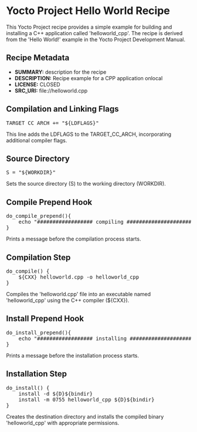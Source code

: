 
<h1>Yocto Project Hello World Recipe</h1>

<p>This Yocto Project recipe provides a simple example for building and installing a C++ application called 'helloworld_cpp'. The recipe is derived from the 'Hello World!' example in the Yocto Project Development Manual.</p>

<h2>Recipe Metadata</h2>

<ul>
    <li><strong>SUMMARY:</strong> description for the recipe</li>
    <li><strong>DESCRIPTION:</strong> Recipe example for a CPP application onlocal</li>
    <li><strong>LICENSE:</strong> CLOSED</li>
    <li><strong>SRC_URI:</strong> file://helloworld.cpp</li>
</ul>

<h2>Compilation and Linking Flags</h2>

<pre>
TARGET_CC_ARCH += "${LDFLAGS}"
</pre>

<p>This line adds the LDFLAGS to the TARGET_CC_ARCH, incorporating additional compiler flags.</p>

<h2>Source Directory</h2>

<pre>
S = "${WORKDIR}"
</pre>

<p>Sets the source directory (S) to the working directory (WORKDIR).</p>

<h2>Compile Prepend Hook</h2>

<pre>
do_compile_prepend(){
    echo "################## compiling ########################"
}
</pre>

<p>Prints a message before the compilation process starts.</p>

<h2>Compilation Step</h2>

<pre>
do_compile() {
    ${CXX} helloworld.cpp -o helloworld_cpp
}
</pre>

<p>Compiles the 'helloworld.cpp' file into an executable named 'helloworld_cpp' using the C++ compiler (${CXX}).</p>

<h2>Install Prepend Hook</h2>

<pre>
do_install_prepend(){
    echo "################## installing ########################"
}
</pre>

<p>Prints a message before the installation process starts.</p>

<h2>Installation Step</h2>

<pre>
do_install() {
    install -d ${D}${bindir}
    install -m 0755 helloworld_cpp ${D}${bindir}
}
</pre>

<p>Creates the destination directory and installs the compiled binary 'helloworld_cpp' with appropriate permissions.</p>
